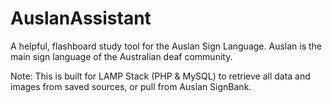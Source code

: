 # AuslanAssistant

A helpful, flashboard study tool for the Auslan Sign Language.
Auslan is the main sign language of the Australian deaf community.

Note: This is built for LAMP Stack (PHP & MySQL) to retrieve all data and images from saved sources, or pull from Auslan SignBank. 
